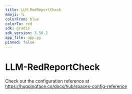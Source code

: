 ```yaml
---
title: LLM-RedReportCheck
emoji: 🔍
colorFrom: blue
colorTo: red
sdk: gradio
sdk_version: 3.50.2
app_file: app.py
pinned: false
---
```


# LLM-RedReportCheck

Check out the configuration reference at https://huggingface.co/docs/hub/spaces-config-reference